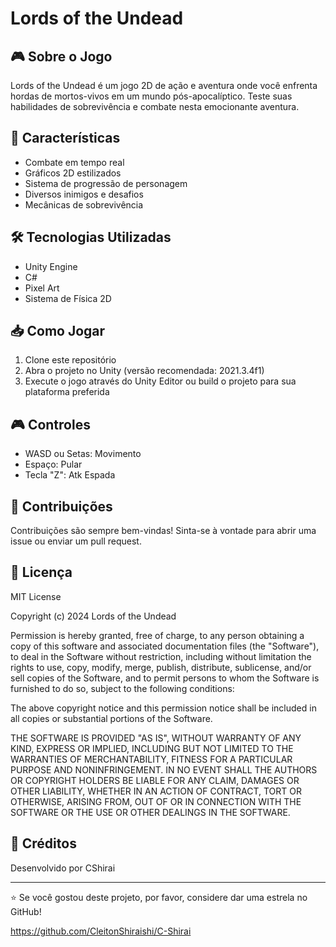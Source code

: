 # Lords of the Undead

## 🎮 Sobre o Jogo
Lords of the Undead é um jogo 2D de ação e aventura onde você enfrenta hordas de mortos-vivos em um mundo pós-apocalíptico. Teste suas habilidades de sobrevivência e combate nesta emocionante aventura.

## 🚀 Características
- Combate em tempo real
- Gráficos 2D estilizados
- Sistema de progressão de personagem
- Diversos inimigos e desafios
- Mecânicas de sobrevivência

## 🛠️ Tecnologias Utilizadas
- Unity Engine
- C#
- Pixel Art
- Sistema de Física 2D

## 📥 Como Jogar
1. Clone este repositório
2. Abra o projeto no Unity (versão recomendada: 2021.3.4f1)
3. Execute o jogo através do Unity Editor ou build o projeto para sua plataforma preferida

## 🎮 Controles
- WASD ou Setas: Movimento
- Espaço: Pular
- Tecla "Z": Atk Espada


## 🤝 Contribuições
Contribuições são sempre bem-vindas! Sinta-se à vontade para abrir uma issue ou enviar um pull request.

## 📝 Licença

MIT License

Copyright (c) 2024 Lords of the Undead

Permission is hereby granted, free of charge, to any person obtaining a copy
of this software and associated documentation files (the "Software"), to deal
in the Software without restriction, including without limitation the rights
to use, copy, modify, merge, publish, distribute, sublicense, and/or sell
copies of the Software, and to permit persons to whom the Software is
furnished to do so, subject to the following conditions:

The above copyright notice and this permission notice shall be included in all
copies or substantial portions of the Software.

THE SOFTWARE IS PROVIDED "AS IS", WITHOUT WARRANTY OF ANY KIND, EXPRESS OR
IMPLIED, INCLUDING BUT NOT LIMITED TO THE WARRANTIES OF MERCHANTABILITY,
FITNESS FOR A PARTICULAR PURPOSE AND NONINFRINGEMENT. IN NO EVENT SHALL THE
AUTHORS OR COPYRIGHT HOLDERS BE LIABLE FOR ANY CLAIM, DAMAGES OR OTHER
LIABILITY, WHETHER IN AN ACTION OF CONTRACT, TORT OR OTHERWISE, ARISING FROM,
OUT OF OR IN CONNECTION WITH THE SOFTWARE OR THE USE OR OTHER DEALINGS IN THE
SOFTWARE.

## 🎨 Créditos
Desenvolvido por CShirai

---
⭐ Se você gostou deste projeto, por favor, considere dar uma estrela no GitHub!

https://github.com/CleitonShiraishi/C-Shirai